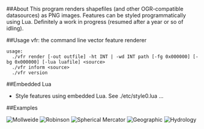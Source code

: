 ##About
This program renders shapefiles (and other OGR-compatible datasources) as PNG images. Features
can be styled programmatically using Lua. Definitely a work in progress (resumed after a year or so
of idling).

##Usage
    vfr: the command line vector feature renderer

    usage:
      ./vfr render [-out outfile] -ht INT | -wd INT path [-fg 0x000000] [-bg 0x000000] [-lua luafile] <source>
      ./vfr inform <source>
      ./vfr version

##Embedded Lua

- Style features using embedded Lua. See ./etc/style0.lua 
...

##Examples

![Mollweide](https://raw.github.com/runderwood/vfr/master/out/moll.png)
![Robinson](https://raw.github.com/runderwood/vfr/master/out/robinson.png)
![Spherical Mercator](https://raw.github.com/runderwood/vfr/master/out/sphmerc.png)
![Geographic](https://raw.github.com/runderwood/vfr/master/out/vfr_out.png)
![Hydrology](https://raw.github.com/runderwood/vfr/master/out/tx_res.png)

